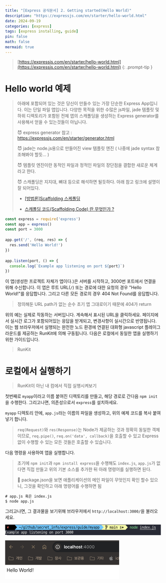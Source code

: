 ```yaml
---
title: "[Express 공식문서] 2. Getting started(Hello World)"
description: "https://expressjs.com/en/starter/hello-world.html"
date: 2024-09-19
categories: [express]
tags: [express installing, guide]
pin: false
math: false
mermaid: true
---
```




> [https://expressjs.com/en/starter/hello-world.html](https://expressjs.com/en/starter/hello-world.html)
{: .prompt-tip }



# Hello world 예제

> 아래에 포함되어 있는 것은 당신이 만들수 있는 가장 단순한 Express App입니다. 이는 단일 파일 앱입니다. 다양한 목적을 위한 수많은 js파일, jade 템플릿 및 하위 디렉토리가 포함된 전체 앱의 스캐폴딩을 생성하는 Express generator를 사용해서 얻을 수 있는것들이 아닙니다. 
>
> 😈 express generator 참고 : https://expressjs.com/en/starter/generator.html
>
> 😈 jade는 node.js용으로 만들어진 view 템플릿 엔진 ( 나중에 jade syntax 참조해봐야 할듯... )
>
> 😈 템플릿 엔진이란 동적인 파일과 정적인 파일의 장단점을 결합한 새로운 체계라고 한다. 
>
> 😈 스캐폴딩은 지지대, 뼈대 등으로 해석하면 될듯하다. 아래 참고 링크에 설명이 잘 되어있다.
>
> - [[방법론]Scaffolding 스케폴딩](https://yoonjong-park.tistory.com/entry/%EB%B0%A9%EB%B2%95%EB%A1%A0-Scaffolding-%EC%8A%A4%EC%BC%80%ED%8F%B4%EB%94%A9)
>
> - [스캐폴딩 코드(Scaffolding Code) 란 무엇인가 ?](https://snupi.tistory.com/61)



```javascript
const express = require('express')
const app = express()
const port = 3000

app.get('/', (req, res) => {
  res.send('Hello World!')
})

app.listen(port, () => {
  console.log(`Example app listening on port ${port}`)
})
```



이 앱(생성한 프로젝트 자체가 앱이다.)은 서버를 시작하고, 3000번 포트에서 연결을 위해 수신합니다. 이 앱은 루트 URL(`/`) 또는 경로에 대한 요청의 경우 "Hello World!"를 응답합니다. 그리고 다른 모든 경로의 경우 404 Not Found를 응답합니다. 

> 정의해둔 URL path가 없는 순수 초기 앱 그대로이기 때문에 404가 return



위의 예는 실제로 작동하는 서버입니다. 계속해서 표시된 URL을 클릭하세요. 페이지에서 실시간 로그가 포함되어있는 응답을 받게되고, 변경사항이 실시간으로 반영됩니다. 이는 웹 브라우저에서 실행되는 완전한 노드 환경에 연결된 대화형 javascript 플레이그라운드를 제공하는 RunKit에 의해 구동됩니다. 다음은 로컬에서 동일한 앱을 실행하기 위한 가이드입니다. 

> RunKit



# 로컬에서 실행하기 

> RunKit이 아닌 내 컴에서 직접 실행시켜보기

첫번째로 `myapp`이라고 이름 붙여진 디렉토리를 만들고, 해당 경로로 간다음 `npm init`을 수행한다. 그리고나면, 의존성으로서 `express`를 설치하세요.



`myapp` 디렉토리 안에, `app.js`라는 이름의 파일을 생성하고, 위의 예제 코드를 복사 붙여넣기 합니다. 



>`req(Request)`와 `res(Response)`는 Node가 제공하는 것과 정확히 동일한 객체이므로, `req.pipe()`, `req.on('data', callback)`을 호출할 수 있고 Express없이 수행할 수 있는 모든 것들은 호출할 수 있습니다.



다음 명령을 사용하여 앱을 실행합니다.

> 초기에 `npm init`과 `npm install express`을 수행해도 `index.js`,  `app.js`가 없다면 직접 만들고 위의 기본 소스를 추가한 뒤 아래 명령어를 실행하면 된다. 
>
> 🚨 package.json을 보면 애플리케이션의 메인 파일이 무엇인지 확인 할수 있으니, 그것을 확인하고 아래 명령어를 수행하면 됨

```shell
# app.js 혹은 index.js
$ node app.js
```



그리고나면, 그 결과물을 보기위해 브라우저에서 `http://localhost:3000/`을 불러오세요.

![image-20240920094847620](../assets/img/image-20240920094847620.png)

![image-20240920094906529](../assets/img/image-20240920094906529.png)
